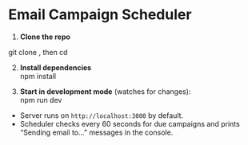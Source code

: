 # Email Campaign Scheduler

1. **Clone the repo**

git clone <url> , then 
cd <url>

2. **Install dependencies**  
npm install

3. **Start in development mode** (watches for changes):  
npm run dev

- Server runs on `http://localhost:3000` by default.
- Scheduler checks every 60 seconds for due campaigns and prints “Sending email to…” messages in the console.
